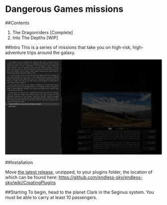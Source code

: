 # Dangerous Games missions

##Contents
1. The Dragonriders [Complete]
2. Into The Depths [WIP]

##Intro
This is a series of missions that take you on high-risk, high-adventure trips around the galaxy.

![Intro](screenshot1.png)

##Installation 

Move [the latest release](https://github.com/davidwhitman/endles-sky-dangerous-games/releases), unzipped, to your plugins folder, the location of which can be found here: https://github.com/endless-sky/endless-sky/wiki/CreatingPlugins

##Starting
To begin, head to the planet Clark in the Seginus system. You must be able to carry at least 10 passengers.

